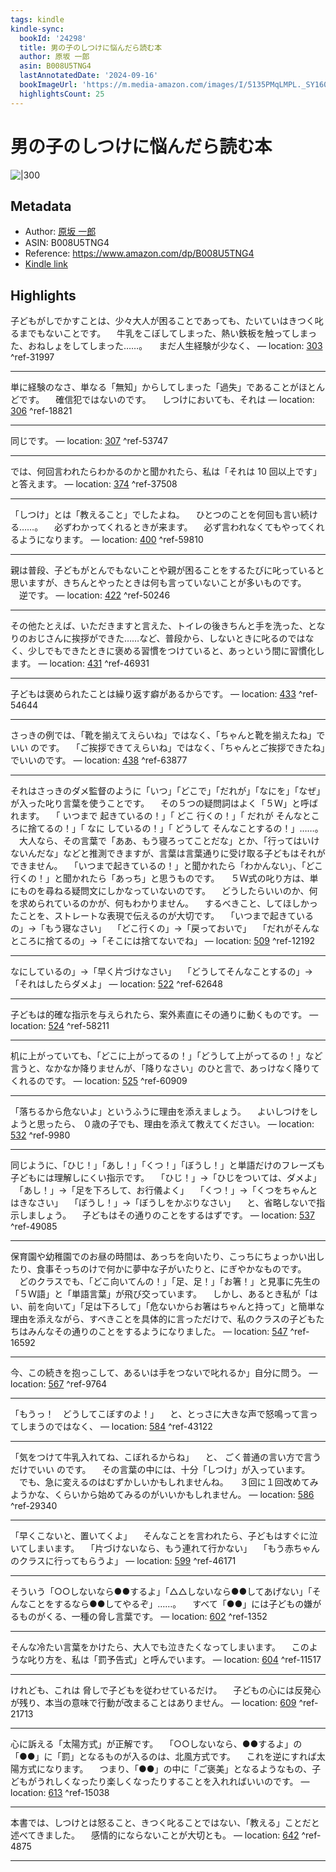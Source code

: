 ```yaml
---
tags: kindle
kindle-sync:
  bookId: '24298'
  title: 男の子のしつけに悩んだら読む本
  author: 原坂 一郎
  asin: B008U5TNG4
  lastAnnotatedDate: '2024-09-16'
  bookImageUrl: 'https://m.media-amazon.com/images/I/5135PMqLMPL._SY160.jpg'
  highlightsCount: 25
---
```


# 男の子のしつけに悩んだら読む本
![|300](https://m.media-amazon.com/images/I/5135PMqLMPL.jpg)
## Metadata
* Author: [原坂 一郎](https://www.amazon.comundefined)
* ASIN: B008U5TNG4
* Reference: https://www.amazon.com/dp/B008U5TNG4
* [Kindle link](kindle://book?action=open&asin=B008U5TNG4)

## Highlights
子どもがしでかすことは、少々大人が困ることであっても、たいていはきつく叱るまでもないことです。 　牛乳をこぼしてしまった、熱い鉄板を触ってしまった、おねしょをしてしまった……。 　まだ人生経験が少なく、 — location: [303](kindle://book?action=open&asin=B008U5TNG4&location=303) ^ref-31997

---
単に経験のなさ、単なる「無知」からしてしまった「過失」であることがほとんどです。 　確信犯ではないのです。 　しつけにおいても、それは — location: [306](kindle://book?action=open&asin=B008U5TNG4&location=306) ^ref-18821

---
同じです。 — location: [307](kindle://book?action=open&asin=B008U5TNG4&location=307) ^ref-53747

---
では、何回言われたらわかるのかと聞かれたら、私は「それは 10 回以上です」と答えます。 — location: [374](kindle://book?action=open&asin=B008U5TNG4&location=374) ^ref-37508

---
「しつけ」とは「教えること」でしたよね。 　ひとつのことを何回も言い続ける……。 　必ずわかってくれるときが来ます。 　必ず言われなくてもやってくれるようになります。 — location: [400](kindle://book?action=open&asin=B008U5TNG4&location=400) ^ref-59810

---
親は普段、子どもがとんでもないことや親が困ることをするたびに叱っていると思いますが、きちんとやったときは何も言っていないことが多いものです。 　逆です。 — location: [422](kindle://book?action=open&asin=B008U5TNG4&location=422) ^ref-50246

---
その他たとえば、いただきますと言えた、トイレの後きちんと手を洗った、となりのおじさんに挨拶ができた……など、普段から、しないときに叱るのではなく、少しでもできたときに褒める習慣をつけていると、あっという間に習慣化します。 — location: [431](kindle://book?action=open&asin=B008U5TNG4&location=431) ^ref-46931

---
子どもは褒められたことは繰り返す癖があるからです。 — location: [433](kindle://book?action=open&asin=B008U5TNG4&location=433) ^ref-54644

---
さっきの例では、「靴を揃えてえらいね」ではなく、「ちゃんと靴を揃えたね」でいい のです。 　「ご挨拶できてえらいね」ではなく、「ちゃんとご挨拶できたね」でいいのです。 — location: [438](kindle://book?action=open&asin=B008U5TNG4&location=438) ^ref-63877

---
それはさっきのダメ監督のように「いつ」「どこで」「だれが」「なにを」「なぜ」が入った叱り言葉を使うことです。 　その５つの疑問詞はよく「５Ｗ」と呼ばれます。 　「 いつまで 起きているの！」「 どこ 行くの！」「 だれが そんなところに捨てるの！」「 なに しているの！」「 どうして そんなことするの！」……。 　大人なら、その言葉で「ああ、もう寝ろってことだな」とか、「行ってはいけないんだな」などと推測できますが、言葉は言葉通りに受け取る子どもはそれができません。 　「いつまで起きているの！」と聞かれたら「わかんない」、「どこ行くの！」と聞かれたら「あっち」と思うものです。 　５Ｗ式の叱り方は、単にものを尋ねる疑問文にしかなっていないのです。 　どうしたらいいのか、何を求められているのかが、何もわかりません。 　するべきこと、してほしかったことを、ストレートな表現で伝えるのが大切です。 　「いつまで起きているの」→「もう寝なさい」 　「どこ行くの」→「戻っておいで」 　「だれがそんなところに捨てるの」→「そこには捨てないでね」 — location: [509](kindle://book?action=open&asin=B008U5TNG4&location=509) ^ref-12192

---
なにしているの」→「早く片づけなさい」 　「どうしてそんなことするの」→「それはしたらダメよ」 — location: [522](kindle://book?action=open&asin=B008U5TNG4&location=522) ^ref-62648

---
子どもは的確な指示を与えられたら、案外素直にその通りに動くものです。 — location: [524](kindle://book?action=open&asin=B008U5TNG4&location=524) ^ref-58211

---
机に上がっていても、「どこに上がってるの！」「どうして上がってるの！」など言うと、なかなか降りませんが、「降りなさい」のひと言で、あっけなく降りてくれるのです。 — location: [525](kindle://book?action=open&asin=B008U5TNG4&location=525) ^ref-60909

---
「落ちるから危ないよ」というふうに理由を添えましょう。 　よいしつけをしようと思ったら、 ０歳の子でも、理由を添えて教えてください。 — location: [532](kindle://book?action=open&asin=B008U5TNG4&location=532) ^ref-9980

---
同じように、「ひじ！」「あし！」「くつ！」「ぼうし！」と単語だけのフレーズも子どもには理解しにくい指示です。 　「ひじ！」→「ひじをついては、ダメよ」 　「あし！」→「足を下ろして、お行儀よく」 　「くつ！」→「くつをちゃんとはきなさい」 　「ぼうし！」→「ぼうしをかぶりなさい」 　と、省略しないで指示しましょう。 　子どもはその通りのことをするはずです。 — location: [537](kindle://book?action=open&asin=B008U5TNG4&location=537) ^ref-49085

---
保育園や幼稚園でのお昼の時間は、あっちを向いたり、こっちにちょっかい出したり、食事そっちのけで何かに夢中な子がいたりと、にぎやかなものです。 　どのクラスでも、「どこ向いてんの！」「足、足！」「お箸！」と見事に先生の「５Ｗ語」と「単語言葉」が飛び交っています。 　しかし、あるとき私が「はい、前を向いて」「足は下ろして」「危ないからお箸はちゃんと持って」と簡単な理由を添えながら、すべきことを具体的に言っただけで、私のクラスの子どもたちはみんなその通りのことをするようになりました。 — location: [547](kindle://book?action=open&asin=B008U5TNG4&location=547) ^ref-16592

---
今、この続きを抱っこして、あるいは手をつないで叱れるか」自分に問う。 — location: [567](kindle://book?action=open&asin=B008U5TNG4&location=567) ^ref-9764

---
「もうっ！　どうしてこぼすのよ！」 　と、とっさに大きな声で怒鳴って言ってしまうのではなく、 — location: [584](kindle://book?action=open&asin=B008U5TNG4&location=584) ^ref-43122

---
「気をつけて牛乳入れてね、こぼれるからね」 　と、 ごく普通の言い方で言うだけでいい のです。 　その言葉の中には、十分「しつけ」が入っています。 　でも、急に変えるのはむずかしいかもしれませんね。 　３回に１回改めてみようかな、くらいから始めてみるのがいいかもしれません。 — location: [586](kindle://book?action=open&asin=B008U5TNG4&location=586) ^ref-29340

---
「早くこないと、置いてくよ」 　そんなことを言われたら、子どもはすぐに泣いてしまいます。 　「片づけないなら、もう連れて行かない」 　「もう赤ちゃんのクラスに行ってもらうよ」 — location: [599](kindle://book?action=open&asin=B008U5TNG4&location=599) ^ref-46171

---
そういう「○○しないなら●●するよ」「△△しないなら●●してあげない」「そんなことをするなら●●してやるぞ」……。 　すべて「●●」には子どもの嫌がるものがくる、一種の脅し言葉です。 — location: [602](kindle://book?action=open&asin=B008U5TNG4&location=602) ^ref-1352

---
そんな冷たい言葉をかけたら、大人でも泣きたくなってしまいます。 　このような叱り方を、私は「罰予告式」と呼んでいます。 — location: [604](kindle://book?action=open&asin=B008U5TNG4&location=604) ^ref-11517

---
けれども、これは 脅しで子どもを従わせているだけ。 　子どもの心には反発心が残り、本当の意味で行動が改まることはありません。 — location: [609](kindle://book?action=open&asin=B008U5TNG4&location=609) ^ref-21713

---
心に訴える「太陽方式」が正解です。 　「○○しないなら、●●するよ」の「●●」に「罰」となるものが入るのは、北風方式です。 　これを逆にすれば太陽方式になります。 　つまり、「●●」の中に「ご褒美」となるようなもの、子どもがうれしくなったり楽しくなったりすることを入れればいいのです。 — location: [613](kindle://book?action=open&asin=B008U5TNG4&location=613) ^ref-15038

---
本書では、しつけとは怒ること、きつく叱ることではない、「教える」ことだと述べてきました。 　感情的にならないことが大切とも。 — location: [642](kindle://book?action=open&asin=B008U5TNG4&location=642) ^ref-4875

---
